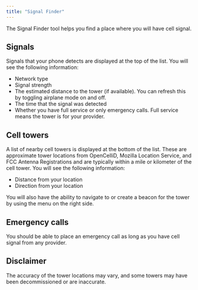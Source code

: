 ```yaml
---
title: "Signal Finder"
---
```


The Signal Finder tool helps you find a place where you will have cell signal.

## Signals
Signals that your phone detects are displayed at the top of the list. You will see the following information:

- Network type
- Signal strength
- The estimated distance to the tower (if available). You can refresh this by toggling airplane mode on and off.
- The time that the signal was detected
- Whether you have full service or only emergency calls. Full service means the tower is for your provider.

## Cell towers
A list of nearby cell towers is displayed at the bottom of the list. These are approximate tower locations from OpenCelliD, Mozilla Location Service, and FCC Antenna Registrations and are typically within a mile or kilometer of the cell tower. You will see the following information:

- Distance from your location
- Direction from your location

You will also have the ability to navigate to or create a beacon for the tower by using the menu on the right side.

## Emergency calls
You should be able to place an emergency call as long as you have cell signal from any provider.

## Disclaimer
The accuracy of the tower locations may vary, and some towers may have been decommissioned or are inaccurate.
